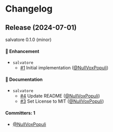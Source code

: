 # Changelog

## Release (2024-07-01)

salvatore 0.1.0 (minor)

#### :rocket: Enhancement
* `salvatore`
  * [#1](https://github.com/NullVoxPopuli/salvatore/pull/1) Initial implementation ([@NullVoxPopuli](https://github.com/NullVoxPopuli))

#### :memo: Documentation
* `salvatore`
  * [#4](https://github.com/NullVoxPopuli/salvatore/pull/4) Update README ([@NullVoxPopuli](https://github.com/NullVoxPopuli))
  * [#3](https://github.com/NullVoxPopuli/salvatore/pull/3) Set License to MIT ([@NullVoxPopuli](https://github.com/NullVoxPopuli))

#### Committers: 1
- [@NullVoxPopuli](https://github.com/NullVoxPopuli)

